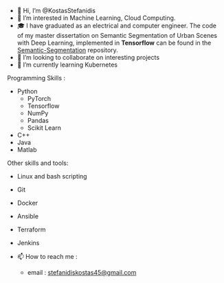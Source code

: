 - 👋 Hi, I’m @KostasStefanidis
- 👀 I’m interested in Machine Learning, Cloud Computing.
- 🎓 I have graduated as an electrical and computer engineer. The code of my master dissertation on Semantic Segmentation of Urban Scenes with Deep Learning, implemented in **Tensorflow** can be found in the [Semantic-Segmentation](https://github.com/KostasStefanidis/Semantic-Segmentation) repository.
- 💞️ I’m looking to collaborate on interesting projects
- 🌱 I’m currently learning Kubernetes

Programming Skills : 
- Python
    * PyTorch
    * Tensorflow
    * NumPy
    * Pandas
    * Scikit Learn
- C++
- Java
- Matlab

Other skills and tools:
- Linux and bash scripting
- Git
- Docker
- Ansible
- Terraform
- Jenkins


- 📫 How to reach me : 
  - email : stefanidiskostas45@gmail.com
<!---
KostasStefanidis/KostasStefanidis is a ✨ special ✨ repository because its `README.md` (this file) appears on your GitHub profile.
You can click the Preview link to take a look at your changes.
--->
